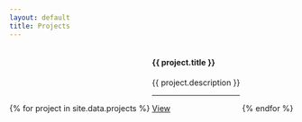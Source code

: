 ```yaml
---
layout: default
title: Projects
---
```

<div class="container mt-5">
    {% for project in site.data.projects %}
        <div class="card text-white bg-primary mb-3" style="max-width: 20rem; display:inline-block;">
            <div class="card-body">
                <h4 class="card-title">{{ project.title }}</h4>
                <p class="card-text">{{ project.description }}</p>
                <hr class="my-4" style="border-color:white;">
                <div class="project-link text-right">
                    <i class="fa fa-github" aria-hidden="true"></i>
                    <a href="{{ project.link }}" target="_blank" class="text-white">View</a>
                </div>
            </div>
        </div>
    {% endfor %}
</div>
